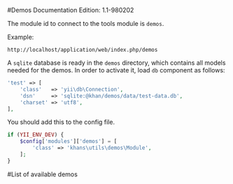 #Demos
Documentation Edition: 1.1-980202

The module id to connect to the tools module is `demos`.

Example: 
```
http://localhost/application/web/index.php/demos
```

A `sqlite` database is ready in the `demos` directory, which contains all models needed for the demos. In order to activate it,
load `db` component as follows:

```php
'test' => [
    'class'   => 'yii\db\Connection',
    'dsn'     => 'sqlite:@khan/demos/data/test-data.db',
    'charset' => 'utf8',
],
```

You should add this to the config file.
```php
if (YII_ENV_DEV) {
    $config['modules']['demos'] = [
        'class' => 'khans\utils\demos\Module',
    ];
}
```

#List of available demos
